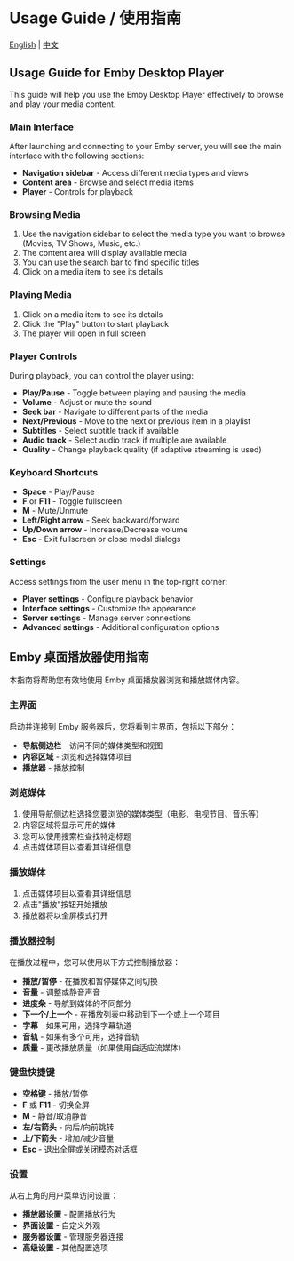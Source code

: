# Usage Guide / 使用指南

[English](#english) | [中文](#chinese)

<a id="english"></a>
## Usage Guide for Emby Desktop Player

This guide will help you use the Emby Desktop Player effectively to browse and play your media content.

### Main Interface

After launching and connecting to your Emby server, you will see the main interface with the following sections:

- **Navigation sidebar** - Access different media types and views
- **Content area** - Browse and select media items
- **Player** - Controls for playback

### Browsing Media

1. Use the navigation sidebar to select the media type you want to browse (Movies, TV Shows, Music, etc.)
2. The content area will display available media
3. You can use the search bar to find specific titles
4. Click on a media item to see its details

### Playing Media

1. Click on a media item to see its details
2. Click the "Play" button to start playback
3. The player will open in full screen

### Player Controls

During playback, you can control the player using:

- **Play/Pause** - Toggle between playing and pausing the media
- **Volume** - Adjust or mute the sound
- **Seek bar** - Navigate to different parts of the media
- **Next/Previous** - Move to the next or previous item in a playlist
- **Subtitles** - Select subtitle track if available
- **Audio track** - Select audio track if multiple are available
- **Quality** - Change playback quality (if adaptive streaming is used)

### Keyboard Shortcuts

- **Space** - Play/Pause
- **F** or **F11** - Toggle fullscreen
- **M** - Mute/Unmute
- **Left/Right arrow** - Seek backward/forward
- **Up/Down arrow** - Increase/Decrease volume
- **Esc** - Exit fullscreen or close modal dialogs

### Settings

Access settings from the user menu in the top-right corner:

- **Player settings** - Configure playback behavior
- **Interface settings** - Customize the appearance
- **Server settings** - Manage server connections
- **Advanced settings** - Additional configuration options

<a id="chinese"></a>
## Emby 桌面播放器使用指南

本指南将帮助您有效地使用 Emby 桌面播放器浏览和播放媒体内容。

### 主界面

启动并连接到 Emby 服务器后，您将看到主界面，包括以下部分：

- **导航侧边栏** - 访问不同的媒体类型和视图
- **内容区域** - 浏览和选择媒体项目
- **播放器** - 播放控制

### 浏览媒体

1. 使用导航侧边栏选择您要浏览的媒体类型（电影、电视节目、音乐等）
2. 内容区域将显示可用的媒体
3. 您可以使用搜索栏查找特定标题
4. 点击媒体项目以查看其详细信息

### 播放媒体

1. 点击媒体项目以查看其详细信息
2. 点击"播放"按钮开始播放
3. 播放器将以全屏模式打开

### 播放器控制

在播放过程中，您可以使用以下方式控制播放器：

- **播放/暂停** - 在播放和暂停媒体之间切换
- **音量** - 调整或静音声音
- **进度条** - 导航到媒体的不同部分
- **下一个/上一个** - 在播放列表中移动到下一个或上一个项目
- **字幕** - 如果可用，选择字幕轨道
- **音轨** - 如果有多个可用，选择音轨
- **质量** - 更改播放质量（如果使用自适应流媒体）

### 键盘快捷键

- **空格键** - 播放/暂停
- **F** 或 **F11** - 切换全屏
- **M** - 静音/取消静音
- **左/右箭头** - 向后/向前跳转
- **上/下箭头** - 增加/减少音量
- **Esc** - 退出全屏或关闭模态对话框

### 设置

从右上角的用户菜单访问设置：

- **播放器设置** - 配置播放行为
- **界面设置** - 自定义外观
- **服务器设置** - 管理服务器连接
- **高级设置** - 其他配置选项 